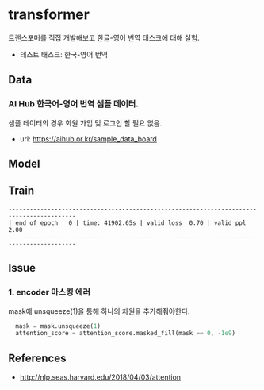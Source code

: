 # transformer
트랜스포머를 직접 개발해보고 한글-영어 번역 태스크에 대해 실험. 
- 테스트 태스크: 한국-영어 번역
## Data
### AI Hub 한국어-영어 번역 샘플 데이터.
샘플 데이터의 경우 회원 가입 및 로그인 할 필요 없음.
- url: https://aihub.or.kr/sample_data_board

## Model

## Train
```
-----------------------------------------------------------------------------------------
| end of epoch   0 | time: 41902.65s | valid loss  0.70 | valid ppl     2.00
-----------------------------------------------------------------------------------------

```
## Issue
### 1. encoder 마스킹 에러
mask에 unsqueeze(1)을 통해 하나의 차원을 추가해줘야한다. 
```py
  mask = mask.unsqueeze(1)
  attention_score = attention_score.masked_fill(mask == 0, -1e9)
```


## References
- http://nlp.seas.harvard.edu/2018/04/03/attention